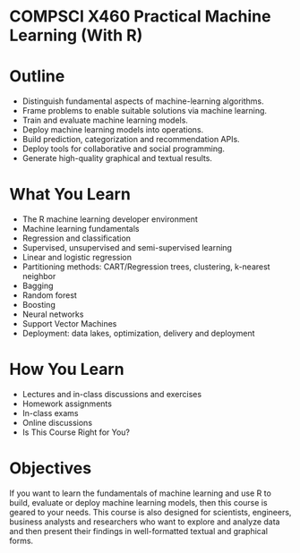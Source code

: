 # COMPSCI X460 Practical Machine Learning (With R)

# Outline

* Distinguish fundamental aspects of machine-learning algorithms.
* Frame problems to enable suitable solutions via machine learning.
* Train and evaluate machine learning models.
* Deploy machine learning models into operations.
* Build prediction, categorization and recommendation APIs.
* Deploy tools for collaborative and social programming.
* Generate high-quality graphical and textual results.

# What You Learn

* The R machine learning developer environment
* Machine learning fundamentals
* Regression and classification
* Supervised, unsupervised and semi-supervised learning
* Linear and logistic regression
* Partitioning methods: CART/Regression trees, clustering, k-nearest neighbor
* Bagging
* Random forest
* Boosting
* Neural networks
* Support Vector Machines
* Deployment: data lakes, optimization, delivery and deployment

# How You Learn

* Lectures and in-class discussions and exercises
* Homework assignments
* In-class exams
* Online discussions
* Is This Course Right for You?

# Objectives
If you want to learn the fundamentals of machine learning and use R to build, evaluate or deploy machine learning models, then this course is geared to your needs. This course is also designed for scientists, engineers, business analysts and researchers who want to explore and analyze data and then present their findings in well-formatted textual and graphical forms.

